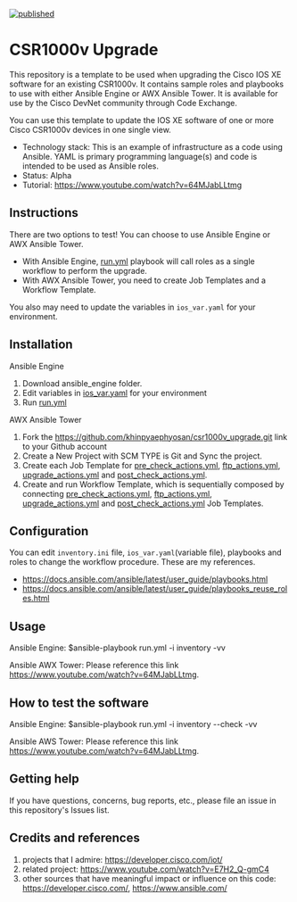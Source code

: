 [![published](https://static.production.devnetcloud.com/codeexchange/assets/images/devnet-published.svg)](https://developer.cisco.com/codeexchange/github/repo/khinpyaephyosan/csr1000v_upgrade)

# CSR1000v Upgrade
This repository is a template to be used when upgrading the Cisco IOS XE software for an existing CSR1000v. It contains sample roles and playbooks to use with either Ansible Engine or AWX Ansible Tower. It is available for use by the Cisco DevNet community through Code Exchange.

You can use this template to update the IOS XE software of one or more Cisco CSR1000v devices in one single view.

* Technology stack: This is an example of infrastructure as a code using Ansible. YAML is primary programming language(s) and code is intended to be used as Ansible roles.
* Status:  Alpha
* Tutorial: https://www.youtube.com/watch?v=64MJabLLtmg

## Instructions

There are two options to test! You can choose to use Ansible Engine or AWX Ansible Tower. 

- With Ansible Engine, [run.yml](./ansible_engine/run.yml) playbook will call roles as a single workflow to perform the upgrade.
- With AWX Ansible Tower, you need to create Job Templates and a Workflow Template. 

You also may need to update the variables in `ios_var.yaml` for your environment.

## Installation

Ansible Engine

1. Download ansible_engine folder.
2. Edit variables in [ios_var.yaml](./ansible_engine/ios_var.yaml) for your environment
3. Run [run.yml](./ansible_engine/run.yml)

AWX Ansible Tower

1. Fork the https://github.com/khinpyaephyosan/csr1000v_upgrade.git link to your Github account
2. Create a New Project with SCM TYPE is Git and Sync the project.
3. Create each Job Template for [pre_check_actions.yml](./ansible_awx/pre_check_actions.yml), [ftp_actions.yml](./ansible_awx/ftp_actions.yml), [upgrade_actions.yml](./ansible_awx/upgrade_actions.yml) and [post_check_actions.yml](./ansible_awx/post_check_actions.yml).
4. Create and run Workflow Template, which is sequentially composed by connecting [pre_check_actions.yml](./ansible_awx/pre_check_actions.yml), [ftp_actions.yml](./ansible_awx/ftp_actions.yml), [upgrade_actions.yml](./ansible_awx/upgrade_actions.yml) and [post_check_actions.yml](./ansible_awx/post_check_actions.yml) Job Templates.

## Configuration
 
 You can edit `inventory.ini` file, `ios_var.yaml`(variable file), playbooks and roles to change the workflow procedure. These are my references.
 
 * https://docs.ansible.com/ansible/latest/user_guide/playbooks.html
 * https://docs.ansible.com/ansible/latest/user_guide/playbooks_reuse_roles.html
 
## Usage

Ansible Engine: $ansible-playbook run.yml -i inventory -vv

Ansible AWX Tower: Please reference this link https://www.youtube.com/watch?v=64MJabLLtmg.

## How to test the software

Ansible Engine: $ansible-playbook run.yml -i inventory --check -vv

Ansible AWS Tower: Please reference this link https://www.youtube.com/watch?v=64MJabLLtmg.


## Getting help

If you have questions, concerns, bug reports, etc., please file an issue in this repository's Issues list.

## Credits and references

1. projects that I admire: https://developer.cisco.com/iot/
2. related project: https://www.youtube.com/watch?v=E7H2_Q-gmC4
3. other sources that have meaningful impact or influence on this code: https://developer.cisco.com/, https://www.ansible.com/

